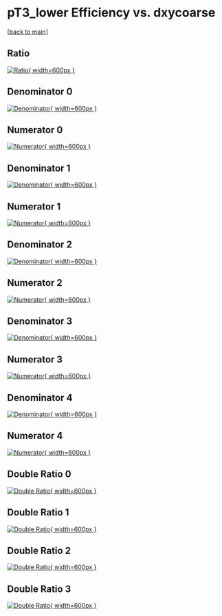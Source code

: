 # pT3_lower Efficiency vs. dxycoarse

[[back to main](./)]



## Ratio

[![Ratio](../mtv/var/pT3_lower_vtr_211_-1_eff_dxycoarse.png){ width=600px }](../mtv/var/pT3_lower_vtr_211_-1_eff_dxycoarse.pdf)

## Denominator 0

[![Denominator](../mtv/den/pT3_lower_vtr_211_-1_eff_dxycoarse_den0.png){ width=600px }](../mtv/den/pT3_lower_vtr_211_-1_eff_dxycoarse_den0.pdf)

## Numerator 0

[![Numerator](../mtv/num/pT3_lower_vtr_211_-1_eff_dxycoarse_num0.png){ width=600px }](../mtv/num/pT3_lower_vtr_211_-1_eff_dxycoarse_num0.pdf)

## Denominator 1

[![Denominator](../mtv/den/pT3_lower_vtr_211_-1_eff_dxycoarse_den1.png){ width=600px }](../mtv/den/pT3_lower_vtr_211_-1_eff_dxycoarse_den1.pdf)

## Numerator 1

[![Numerator](../mtv/num/pT3_lower_vtr_211_-1_eff_dxycoarse_num1.png){ width=600px }](../mtv/num/pT3_lower_vtr_211_-1_eff_dxycoarse_num1.pdf)

## Denominator 2

[![Denominator](../mtv/den/pT3_lower_vtr_211_-1_eff_dxycoarse_den2.png){ width=600px }](../mtv/den/pT3_lower_vtr_211_-1_eff_dxycoarse_den2.pdf)

## Numerator 2

[![Numerator](../mtv/num/pT3_lower_vtr_211_-1_eff_dxycoarse_num2.png){ width=600px }](../mtv/num/pT3_lower_vtr_211_-1_eff_dxycoarse_num2.pdf)

## Denominator 3

[![Denominator](../mtv/den/pT3_lower_vtr_211_-1_eff_dxycoarse_den3.png){ width=600px }](../mtv/den/pT3_lower_vtr_211_-1_eff_dxycoarse_den3.pdf)

## Numerator 3

[![Numerator](../mtv/num/pT3_lower_vtr_211_-1_eff_dxycoarse_num3.png){ width=600px }](../mtv/num/pT3_lower_vtr_211_-1_eff_dxycoarse_num3.pdf)

## Denominator 4

[![Denominator](../mtv/den/pT3_lower_vtr_211_-1_eff_dxycoarse_den4.png){ width=600px }](../mtv/den/pT3_lower_vtr_211_-1_eff_dxycoarse_den4.pdf)

## Numerator 4

[![Numerator](../mtv/num/pT3_lower_vtr_211_-1_eff_dxycoarse_num4.png){ width=600px }](../mtv/num/pT3_lower_vtr_211_-1_eff_dxycoarse_num4.pdf)

## Double Ratio 0

[![Double Ratio](../mtv/ratio/pT3_lower_vtr_211_-1_eff_dxycoarse_ratio0.png){ width=600px }](../mtv/ratio/pT3_lower_vtr_211_-1_eff_dxycoarse_ratio0.pdf)

## Double Ratio 1

[![Double Ratio](../mtv/ratio/pT3_lower_vtr_211_-1_eff_dxycoarse_ratio1.png){ width=600px }](../mtv/ratio/pT3_lower_vtr_211_-1_eff_dxycoarse_ratio1.pdf)

## Double Ratio 2

[![Double Ratio](../mtv/ratio/pT3_lower_vtr_211_-1_eff_dxycoarse_ratio2.png){ width=600px }](../mtv/ratio/pT3_lower_vtr_211_-1_eff_dxycoarse_ratio2.pdf)

## Double Ratio 3

[![Double Ratio](../mtv/ratio/pT3_lower_vtr_211_-1_eff_dxycoarse_ratio3.png){ width=600px }](../mtv/ratio/pT3_lower_vtr_211_-1_eff_dxycoarse_ratio3.pdf)

